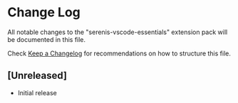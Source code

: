 # Change Log

All notable changes to the "serenis-vscode-essentials" extension pack will be documented in this file.

Check [Keep a Changelog](http://keepachangelog.com/) for recommendations on how to structure this file.

## [Unreleased]

- Initial release
